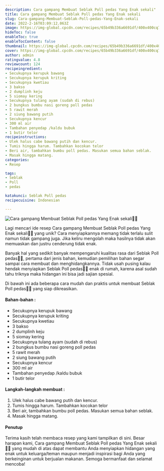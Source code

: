 ```yaml
---
description: Cara gampang Membuat Seblak Poll pedas Yang Enak sekali"
title: Cara gampang Membuat Seblak Poll pedas Yang Enak sekali
slug: Cara-gampang-Membuat-Seblak-Poll-pedas-Yang-Enak-sekali
date: 2022-2-16T03:09:12.063Z
image: https://img-global.cpcdn.com/recipes/65b49b336a6691df/400x400cq70/photo.jpg
hideToc: false
enableToc: true
enableTocContent: false
thumbnail: https://img-global.cpcdn.com/recipes/65b49b336a6691df/400x400cq70/photo.jpg
cover: https://img-global.cpcdn.com/recipes/65b49b336a6691df/400x400cq70/photo.jpg
author: admin
ratingvalue: 4.8
reviewcount: 124
recipeingredient:
- Secukupnya kerupuk bawang
- Secukupnya kerupuk kriting
- Secukupnya kwetiau
- 3 bakso
- 2 dumplinh keju
- 5 siomay kering
- Secukupnya tulang ayam (sudah di rebus)
- 2 bungkus bumbu nasi goreng poll pedas
- 5 rawit merah
- 2 siung bawang putih
- Secukupnya kencur
- 300 ml air
- Tambahan penyedap /kaldu bubuk
- 1 butir telor
recipeinstructions:
- Ulek halus cabe bawang putih dan kencur.
- Tumis hingga harum. Tambahkan kocokan telor
- Beri air, tambahkan bumbu poll pedas. Masukan semua bahan seblak.
- Masak hingga matang.
categories:
- Resep

tags:
- Seblak
- Poll
- pedas

katakunci: Seblak Poll pedas
recipecuisine: Indonesian

---
```


![Cara gampang Membuat Seblak Poll pedas Yang Enak sekali👩‍🍳](https://img-global.cpcdn.com/recipes/65b49b336a6691df/400x400cq70/photo.jpg)

Lagi mencari ide resep Cara gampang Membuat Seblak Poll pedas Yang Enak sekali👩‍🍳 yang unik? Cara menyiapkannya memang tidak terlalu sulit namun tidak gampang juga. Jika keliru mengolah maka hasilnya tidak akan memuaskan dan justru cenderung tidak enak.

Banyak hal yang sedikit banyak mempengaruhi kualitas rasa dari Seblak Poll pedas👩‍🍳, pertama dari jenis bahan, kemudian pemilihan bahan segar sampai cara membuat dan menghidangkannya. Tidak usah pusing kalau hendak menyiapkan Seblak Poll pedas👩‍🍳 enak di rumah, karena asal sudah tahu triknya maka hidangan ini bisa jadi sajian spesial.

Di bawah ini ada beberapa cara mudah dan praktis untuk membuat Seblak Poll pedas👩‍🍳 yang siap dikreasikan.

<!--inarticleads1-->

#### Bahan-bahan :

- Secukupnya kerupuk bawang
- Secukupnya kerupuk kriting
- Secukupnya kwetiau
- 3 bakso
- 2 dumplinh keju
- 5 siomay kering
- Secukupnya tulang ayam (sudah di rebus)
- 2 bungkus bumbu nasi goreng poll pedas
- 5 rawit merah
- 2 siung bawang putih
- Secukupnya kencur
- 300 ml air
- Tambahan penyedap /kaldu bubuk
- 1 butir telor

<!--inarticleads2-->

#### Langkah-langkah membuat :

1. Ulek halus cabe bawang putih dan kencur.
1. Tumis hingga harum. Tambahkan kocokan telor
1. Beri air, tambahkan bumbu poll pedas. Masukan semua bahan seblak.
1. Masak hingga matang.

#### Penutup

Terima kasih telah membaca resep yang kami tampilkan di sini. Besar harapan kami, Cara gampang Membuat Seblak Poll pedas Yang Enak sekali👩‍🍳 yang mudah di atas dapat membantu Anda menyiapkan hidangan yang enak untuk keluarga/teman maupun menjadi inspirasi bagi Anda yang berkeinginan untuk berjualan makanan. Semoga bermanfaat dan selamat mencoba!